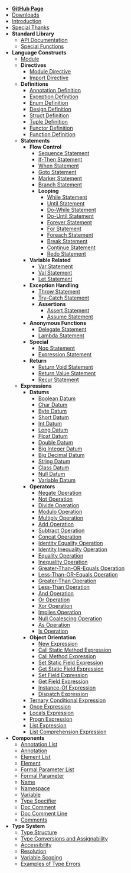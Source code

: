 + [**GitHub Page**](https://github.com/Mackenzie-High/autumn)
+ [Downloads](specification/Downloads.md)
+ [Introduction](specification/Introduction.md)
+ [Special Thanks](specification/Special_Thanks.md)
+ **Standard Library**
    + [API Documentation](javadoc/index.html)
    + [Special Functions](https://www.mackenziehigh.me/autumn/FunctionIndexPage.html)
+ **Language Constructs**
    + [Module](specification/Module.md)
    + **Directives**
        + [Module Directive](specification/Module_Directive.md)
        + [Import Directive](specification/Import_Directive.md)
    + **Definitions**
        + [Annotation Definition](specification/Annotation_Definition.md)
        + [Exception Definition](specification/Exception_Definition.md)
        + [Enum Definition](specification/Enum_Definition.md)
        + [Design Definition](specification/Design_Definition.md)
        + [Struct Definition](specification/Struct_Definition.md)
        + [Tuple Definition](specification/Tuple_Definition.md)
        + [Functor Definition](specification/Functor_Definition.md)
        + [Function Definition](specification/Function_Definition.md)
    + **Statements**
        + **Flow Control**
            + [Sequence Statement](specification/Sequence_Statement.md)
            + [If-Then Statement](specification/If_Then_Statement.md)
            + [When Statement](specification/When_Statement.md)
            + [Goto Statement](specification/Goto_Statement.md)
            + [Marker Statement](specification/Marker_Statement.md)
            + [Branch Statement](specification/Branch_Statement.md)
            + **Looping**
                + [While Statement](specification/While_Statement.md)
                + [Until Statement](specification/Until_Statement.md)
                + [Do-While Statement](specification/Do_While_Statement.md)
                + [Do-Until Statement](specification/Do_Until_Statement.md)
                + [Forever Statement](specification/Forever_Statement.md)
                + [For Statement](specification/For_Statement.md)
                + [Foreach Statement](specification/Foreach_Statement.md)
                + [Break Statement](specification/Break_Statement.md)
                + [Continue Statement](specification/Continue_Statement.md)
                + [Redo Statement](specification/Redo_Statement.md)
        + **Variable Related**
            + [Var Statement](specification/Var_Statement.md)
            + [Val Statement](specification/Val_Statement.md)
            + [Let Statement](specification/Let_Statement.md)
        + **Exception Handling**
            + [Throw Statement](specification/Throw_Statement.md)
            + [Try-Catch Statement](specification/Try_Catch_Statement.md)
            + **Assertions**
                + [Assert Statement](specification/Assert_Statement.md)
                + [Assume Statement](specification/Assume_Statement.md)
        + **Anonymous Functions**
            + [Delegate Statement](specification/Delegate_Statement.md)
            + [Lambda Statement](specification/Lambda_Statement.md)
        + **Special**
            + [Nop Statement](specification/Nop_Statement.md)
            + [Expression Statement](specification/Expression_Statement.md)
        + **Return**
            + [Return Void Statement](specification/Return_Void_Statement.md)
            + [Return Value Statement](specification/Return_Value_Statement.md)
            + [Recur Statement](specification/Recur_Statement.md)
    + **Expressions**
        + **Datums**
            + [Boolean Datum](specification/Boolean_Datum.md)
            + [Char Datum](specification/Char_Datum.md)
            + [Byte Datum](specification/Byte_Datum.md)
            + [Short Datum](specification/Short_Datum.md)
            + [Int Datum](specification/Int_Datum.md)
            + [Long Datum](specification/Long_Datum.md)
            + [Float Datum](specification/Float_Datum.md)
            + [Double Datum](specification/Double_Datum.md)
            + [Big Integer Datum](specification/Big_Integer_Datum.md)
            + [Big Decimal Datum](specification/Big_Decimal_Datum.md)
            + [String Datum](specification/String_Datum.md)
            + [Class Datum](specification/Class_Datum.md)
            + [Null Datum](specification/Null_Datum.md)
            + [Variable Datum](specification/Variable_Datum.md)
        + **Operators**
            + [Negate Operation](specification/Negate_Operation.md)
            + [Not Operation](specification/Not_Operation.md)
            + [Divide Operation](specification/Divide_Operation.md)
            + [Modulo Operation](specification/Modulo_Operation.md)
            + [Multiply Operation](specification/Multiply_Operation.md)
            + [Add Operation](specification/Add_Operation.md)
            + [Subtract Operation](specification/Subtract_Operation.md)
            + [Concat Operation](specification/Concat_Operation.md)
            + [Identity Equality Operation](specification/Identity_Equality_Operation.md)
            + [Identity Inequality Operation](specification/Identity_Inequality_Operation.md)
            + [Equality Operation](specification/Equality_Operation.md)
            + [Inequality Operation](specification/Inequality_Operation.md)
            + [Greater-Than-OR-Equals Operation](specification/Greater_Than_OR_Equals_Operation.md)
            + [Less-Than-OR-Equals Operation](specification/Less_Than_OR_Equals_Operation.md)
            + [Greater-Than Operation](specification/Greater_Than_Operation.md)
            + [Less-Than Operation](specification/Less_Than_Operation.md)
            + [And Operation](specification/And_Operation.md)
            + [Or Operation](specification/Or_Operation.md)
            + [Xor Operation](specification/Xor_Operation.md)
            + [Implies Operation](specification/Implies_Operation.md)
            + [Null Coalescing Operation](specification/Null_Coalescing_Operation.md)
            + [As Operation](specification/As_Operation.md)
            + [Is Operation](specification/Is_Operation.md)
        + **Object Orientation**
            + [New Expression](specification/New_Expression.md)
            + [Call Static Method Expression](specification/Call_Static_Method_Expression.md)
            + [Call Method Expression](specification/Call_Method_Expression.md)
            + [Set Static Field Expression](specification/Set_Static_Field_Expression.md)
            + [Get Static Field Expression](specification/Get_Static_Field_Expression.md)
            + [Set Field Expression](specification/Set_Field_Expression.md)
            + [Get Field Expression](specification/Get_Field_Expression.md)
            + [Instance-Of Expression](specification/Instance_Of_Expression.md)
            + [Dispatch Expression](specification/Dispatch_Expression.md)
        + [Ternary Conditional Expression](specification/Ternary_Conditional_Expression.md)
        + [Once Expression](specification/Once_Expression.md)
        + [Locals Expression](specification/Locals_Expression.md)
        + [Progn Expression](specification/Progn_Expression.md)
        + [List Expression](specification/List_Expression.md)
        + [List Comprehension Expression](specification/List_Comprehension_Expression.md)
+ **Components**
    + [Annotation List](specification/Annotation_List.md)
    + [Annotation](specification/Annotation.md)
    + [Element List](specification/Element_List.md)
    + [Element](specification/Element.md)
    + [Formal Parameter List](specification/Formal_Parameter_List.md)
    + [Formal Parameter](specification/Formal_Parameter.md)
    + [Name](specification/Name.md)
    + [Namespace](specification/Namespace.md)
    + [Variable](specification/Variable.md)
    + [Type Specifier](specification/Type_Specifier.md)
    + [Doc Comment](specification/Doc_Comment.md)
    + [Doc Comment Line](specification/Doc_Comment_Line.md)
    + [Comments](specification/Comments.md)
+ **Type System**
    + [Type Structure](specification/Type_Structure.md)
    + [Type Conversions and Assignability](specification/Type_Conversions_and_Assignability.md)
    + [Accessibility](specification/Accessibility.md)
    + [Resolution](specification/Resolution.md)
    + [Variable Scoping](specification/Variable_Scoping.md)
    + [Examples of Type Errors](TypeCheckingExamplesIndexPage.html)
